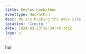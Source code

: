 ```yaml
---
title: DevOps Hackathon
eventtype: Hackathon
desc: We are hacking the odev site
location: "Credio "
date: 2024-03-23T18:34:48.341Z
logo: v
---
```

h﻿ui